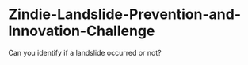 # Zindie-Landslide-Prevention-and-Innovation-Challenge
Can you identify if a landslide occurred or not?
